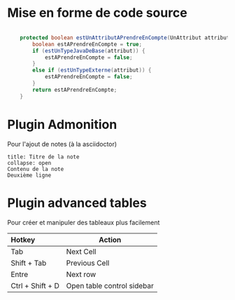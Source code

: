 # Mise en forme de code source

```java

    protected boolean estUnAttributAPrendreEnCompte(UnAttribut attribut) {
        boolean estAPrendreEnCompte = true;
        if (estUnTypeJavaDeBase(attribut)) {
            estAPrendreEnCompte = false;
        }
        else if (estUnTypeExterne(attribut)) {
            estAPrendreEnCompte = false;
        }
        return estAPrendreEnCompte;
    }

```

# Plugin Admonition
Pour l'ajout de notes (à la asciidoctor)
```ad-note
title: Titre de la note
collapse: open
Contenu de la note
Deuxième ligne
```

# Plugin advanced tables
Pour créer et manipuler des tableaux plus facilement

| Hotkey           | Action                     |
|:---------------- | -------------------------- |
| Tab              | Next Cell                  |
| Shift + Tab      | Previous Cell              |
| Entre            | Next row                   |
| Ctrl + Shift + D | Open table control sidebar |


